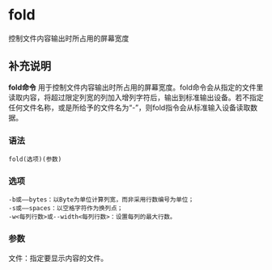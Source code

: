 #  fold

控制文件内容输出时所占用的屏幕宽度

##  补充说明

**fold命令**
用于控制文件内容输出时所占用的屏幕宽度。fold命令会从指定的文件里读取内容，将超过限定列宽的列加入增列字符后，输出到标准输出设备。若不指定任何文件名称，或是所给予的文件名为“-”，则fold指令会从标准输入设备读取数据。

###  语法

    
    
    fold(选项)(参数)
    

###  选项

    
    
    -b或——bytes：以Byte为单位计算列宽，而非采用行数编号为单位；
    -s或——spaces：以空格字符作为换列点；
    -w<每列行数>或--width<每列行数>：设置每列的最大行数。
    

###  参数

文件：指定要显示内容的文件。

